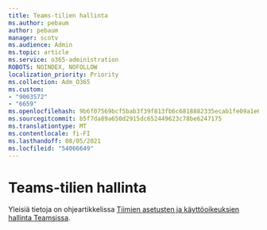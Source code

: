 ```yaml
---
title: Teams-tilien hallinta
ms.author: pebaum
author: pebaum
manager: scotv
ms.audience: Admin
ms.topic: article
ms.service: o365-administration
ROBOTS: NOINDEX, NOFOLLOW
localization_priority: Priority
ms.collection: Adm_O365
ms.custom:
- "9003572"
- "6659"
ms.openlocfilehash: 9b6f07569bcf5bab3f39f813fb6c6818882335ecab1fe09a1e65f2e06ff2edd5
ms.sourcegitcommit: b5f7da89a650d2915dc652449623c78be6247175
ms.translationtype: MT
ms.contentlocale: fi-FI
ms.lasthandoff: 08/05/2021
ms.locfileid: "54066649"
---
```

# <a name="managing-teams-accounts"></a>Teams-tilien hallinta

Yleisiä tietoja on ohjeartikkelissa [Tiimien asetusten ja käyttöoikeuksien hallinta Teamsissa](https://support.microsoft.com/office/ce053b04-1b8e-4796-baa8-90dc427b3acc#ID0EAABAAA=Desktop).
